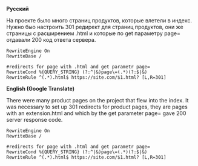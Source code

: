 **Русский**

На проекте было много страниц продуктов, которые влетели в индекс.
Нужно быо настроить 301 редирект для страниц продуктов, они же страницы с расширением .html и которые по get параметру page= отдавали 200 код ответа сервера.

```
RewriteEngine On
RewriteBase /

#redirects for page with .html and get parametr page=
RewriteCond %{QUERY_STRING} (?:^|&)page\=(.*)(?:$|&)
RewriteRule ^(.*).html$ https://site.com/$1.html? [L,R=301]
```

**English (Google Translate)**

There were many product pages on the project that flew into the index.
It was necessary to set up 301 redirects for product pages, they are pages with an extension.html and which by the get parameter page= gave 200 server response code.
```
RewriteEngine On
RewriteBase /

#redirects for page with .html and get parametr page=
RewriteCond %{QUERY_STRING} (?:^|&)page\=(.*)(?:$|&)
RewriteRule ^(.*).html$ https://site.com/$1.html? [L,R=301]
```